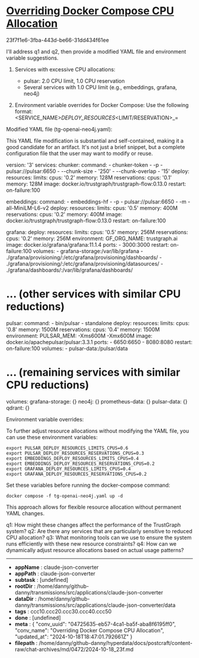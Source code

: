 # [Overriding Docker Compose CPU Allocation](https://claude.ai/chat/04725635-eb57-4ca1-ba5f-aba8f6195ff0)

23f7f1e6-3fba-443d-be66-31dd434f61ee

 I'll address q1 and q2, then provide a modified YAML file and environment variable suggestions.

1. Services with excessive CPU allocations:
   - pulsar: 2.0 CPU limit, 1.0 CPU reservation
   - Several services with 1.0 CPU limit (e.g., embeddings, grafana, neo4j)

2. Environment variable overrides for Docker Compose:
   Use the following format: <SERVICE_NAME>_DEPLOY_RESOURCES_<LIMIT/RESERVATION>_<RESOURCE>=<VALUE>

Modified YAML file (tg-openai-neo4j.yaml):

<antThinking>This YAML file modification is substantial and self-contained, making it a good candidate for an artifact. It's not just a brief snippet, but a complete configuration file that the user may want to modify or reuse.</antThinking>

<antArtifact identifier="modified-docker-compose" type="application/vnd.ant.code" language="yaml" title="Modified Docker Compose YAML">
version: '3'
services:
  chunker:
    command:
    - chunker-token
    - -p
    - pulsar://pulsar:6650
    - --chunk-size
    - '250'
    - --chunk-overlap
    - '15'
    deploy:
      resources:
        limits:
          cpus: '0.2'
          memory: 128M
        reservations:
          cpus: '0.1'
          memory: 128M
    image: docker.io/trustgraph/trustgraph-flow:0.13.0
    restart: on-failure:100

  embeddings:
    command:
    - embeddings-hf
    - -p
    - pulsar://pulsar:6650
    - -m
    - all-MiniLM-L6-v2
    deploy:
      resources:
        limits:
          cpus: '0.5'
          memory: 400M
        reservations:
          cpus: '0.2'
          memory: 400M
    image: docker.io/trustgraph/trustgraph-flow:0.13.0
    restart: on-failure:100

  grafana:
    deploy:
      resources:
        limits:
          cpus: '0.5'
          memory: 256M
        reservations:
          cpus: '0.2'
          memory: 256M
    environment:
      GF_ORG_NAME: trustgraph.ai
    image: docker.io/grafana/grafana:11.1.4
    ports:
    - 3000:3000
    restart: on-failure:100
    volumes:
    - grafana-storage:/var/lib/grafana
    - ./grafana/provisioning/:/etc/grafana/provisioning/dashboards/
    - ./grafana/provisioning/:/etc/grafana/provisioning/datasources/
    - ./grafana/dashboards/:/var/lib/grafana/dashboards/

  # ... (other services with similar CPU reductions)

  pulsar:
    command:
    - bin/pulsar
    - standalone
    deploy:
      resources:
        limits:
          cpus: '0.8'
          memory: 1500M
        reservations:
          cpus: '0.4'
          memory: 1500M
    environment:
      PULSAR_MEM: -Xms600M -Xmx600M
    image: docker.io/apachepulsar/pulsar:3.3.1
    ports:
    - 6650:6650
    - 8080:8080
    restart: on-failure:100
    volumes:
    - pulsar-data:/pulsar/data

  # ... (remaining services with similar CPU reductions)

volumes:
  grafana-storage: {}
  neo4j: {}
  prometheus-data: {}
  pulsar-data: {}
  qdrant: {}
</antArtifact>

Environment variable overrides:

To further adjust resource allocations without modifying the YAML file, you can use these environment variables:

```
export PULSAR_DEPLOY_RESOURCES_LIMITS_CPUS=0.6
export PULSAR_DEPLOY_RESOURCES_RESERVATIONS_CPUS=0.3
export EMBEDDINGS_DEPLOY_RESOURCES_LIMITS_CPUS=0.4
export EMBEDDINGS_DEPLOY_RESOURCES_RESERVATIONS_CPUS=0.2
export GRAFANA_DEPLOY_RESOURCES_LIMITS_CPUS=0.4
export GRAFANA_DEPLOY_RESOURCES_RESERVATIONS_CPUS=0.2
```

Set these variables before running the docker-compose command:

```
docker compose -f tg-openai-neo4j.yaml up -d
```

This approach allows for flexible resource allocation without permanent YAML changes.

q1: How might these changes affect the performance of the TrustGraph system?
q2: Are there any services that are particularly sensitive to reduced CPU allocation?
q3: What monitoring tools can we use to ensure the system runs efficiently with these new resource constraints?
q4: How can we dynamically adjust resource allocations based on actual usage patterns?

---

* **appName** : claude-json-converter
* **appPath** : claude-json-converter
* **subtask** : [undefined]
* **rootDir** : /home/danny/github-danny/transmissions/src/applications/claude-json-converter
* **dataDir** : /home/danny/github-danny/transmissions/src/applications/claude-json-converter/data
* **tags** : ccc10.ccc20.ccc30.ccc40.ccc50
* **done** : [undefined]
* **meta** : {
  "conv_uuid": "04725635-eb57-4ca1-ba5f-aba8f6195ff0",
  "conv_name": "Overriding Docker Compose CPU Allocation",
  "updated_at": "2024-10-18T18:47:01.792661Z"
}
* **filepath** : /home/danny/github-danny/hyperdata/docs/postcraft/content-raw/chat-archives/md/0472/2024-10-18_23f.md